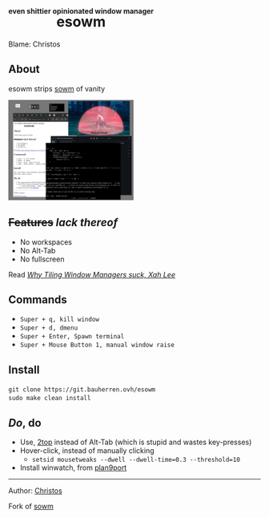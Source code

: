 <h1><ruby>esowm<rt>even shittier opinionated window manager</rt></ruby></h1>

Blame: Christos

<h2>About</h2><p>esowm strips <a href=//github.com/dylanaraps/sowm>sowm</a> of vanity<p><img src=esowm.png style=width:250px><h2><s>Features</s> <i>lack thereof</i></h2><ul><li>No workspaces<li>No Alt-Tab<li>No fullscreen</ul><p>Read <a href=http://xahlee.info/linux/why_tiling_window_manager_sucks.html><i>Why Tiling Window Managers suck, Xah Lee</i></a><h2>Commands</h2><ul><li><code>Super + q, kill window</code><br><li><code>Super + d, dmenu</code><br><li><code>Super + Enter, Spawn terminal</code><li><code>Super + Mouse Button 1, manual window raise</code></ul><h2>Install</h2><code>git clone https://git.bauherren.ovh/esowm</code><br><code>sudo make clean install</code><h2><a name=do><i>Do</i>, do</a></h2><ul><li>Use, <a href=//git.bauherren.ovh/2top/tree/README.md?h=master>2top</a> instead of Alt-Tab (which is stupid and wastes key-presses) <li>Hover-click, instead of manually clicking<br><ul><li><code>setsid mousetweaks --dwell --dwell-time=0.3 --threshold=10</code></ul><li>Install winwatch, from <a href=//github.com/9fans/plan9port>plan9port</a></ul><hr><p>Author: <a href=//c.bauherren.ovh>Christos</a><p>Fork of <a href=//github.com/dylanaraps/sowm>sowm</a>
